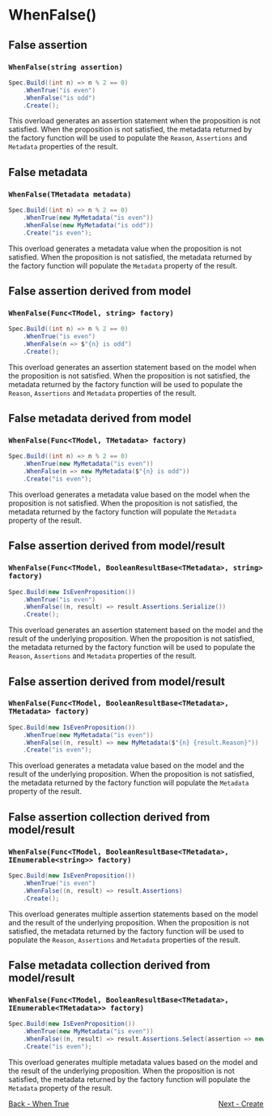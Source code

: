 ﻿# WhenFalse()

## False assertion
### `WhenFalse(string assertion)`
```csharp
Spec.Build((int n) => n % 2 == 0)
    .WhenTrue("is even")
    .WhenFalse("is odd")
    .Create();
```
This overload generates an assertion statement when the proposition is not satisfied.
When the proposition is not satisfied, the metadata returned by the factory function will be used to populate the 
`Reason`, `Assertions` and `Metadata` properties of the result.

## False metadata
### `WhenFalse(TMetadata metadata)`
```csharp
Spec.Build((int n) => n % 2 == 0)
    .WhenTrue(new MyMetadata("is even"))
    .WhenFalse(new MyMetadata("is odd"))
    .Create("is even");
```
This overload generates a metadata value when the proposition is not satisfied.
When the proposition is not satisfied, the metadata returned by the factory function will populate the `Metadata` 
property of the result.

## False assertion derived from model
### `WhenFalse(Func<TModel, string> factory)`
```csharp
Spec.Build((int n) => n % 2 == 0)
    .WhenTrue("is even")
    .WhenFalse(n => $"{n} is odd")
    .Create();
```
This overload generates an assertion statement based on the model when the proposition is not satisfied.
When the proposition is not satisfied, the metadata returned by the factory function will be used to populate the 
`Reason`, `Assertions` and `Metadata` properties of the result.

## False metadata derived from model
### `WhenFalse(Func<TModel, TMetadata> factory)`
```csharp
Spec.Build((int n) => n % 2 == 0)
    .WhenTrue(new MyMetadata("is even"))
    .WhenFalse(n => new MyMetadata($"{n} is odd"))
    .Create("is even");
```
This overload generates a metadata value based on the model when the proposition is not satisfied.
When the proposition is not satisfied, the metadata returned by the factory function will populate the `Metadata` 
property of the result. 

## False assertion derived from model/result
### `WhenFalse(Func<TModel, BooleanResultBase<TMetadata>, string> factory)`
```csharp
Spec.Build(new IsEvenProposition())
    .WhenTrue("is even")
    .WhenFalse((n, result) => result.Assertions.Serialize())
    .Create();
```
This overload generates an assertion statement based on the model and the result of the underlying proposition.
When the proposition is not satisfied, the metadata returned by the factory function will be used to populate the 
`Reason`, `Assertions` and `Metadata` properties of the result. 

## False assertion derived from model/result
### `WhenFalse(Func<TModel, BooleanResultBase<TMetadata>, TMetadata> factory)`
```csharp
Spec.Build(new IsEvenProposition())
    .WhenTrue(new MyMetadata("is even"))
    .WhenFalse((n, result) => new MyMetadata($"{n} {result.Reason}"))
    .Create("is even");
```
This overload generates a metadata value based on the model and the result of the underlying proposition.
When the proposition is not satisfied, the metadata returned by the factory function will populate the `Metadata` 
property of the result.

## False assertion collection derived from model/result
### `WhenFalse(Func<TModel, BooleanResultBase<TMetadata>, IEnumerable<string>> factory)`
```csharp
Spec.Build(new IsEvenProposition())
    .WhenTrue("is even")
    .WhenFalse((n, result) => result.Assertions)
    .Create();
```
This overload generates multiple assertion statements based on the model and the result of the underlying proposition.
When the proposition is not satisfied, the metadata returned by the factory function will be used to populate the 
`Reason`, `Assertions` and `Metadata` properties of the result.

## False metadata collection derived from model/result
### `WhenFalse(Func<TModel, BooleanResultBase<TMetadata>, IEnumerable<TMetadata>> factory)`
```csharp
Spec.Build(new IsEvenProposition())
    .WhenTrue(new MyMetadata("is even"))
    .WhenFalse((n, result) => result.Assertions.Select(assertion => new MyMetadata($"{n} {assertion}")))
    .Create("is even");
```
This overload generates multiple metadata values based on the model and the result of the underlying proposition.
When the proposition is not satisfied, the metadata returned by the factory function will populate the `Metadata` 
property of the result.

<div style="display: flex; justify-content: space-between;">
  <a href="./WhenTrue.md">Back - When True</a>
  <a href="./Create.md">Next - Create</a>
</div>